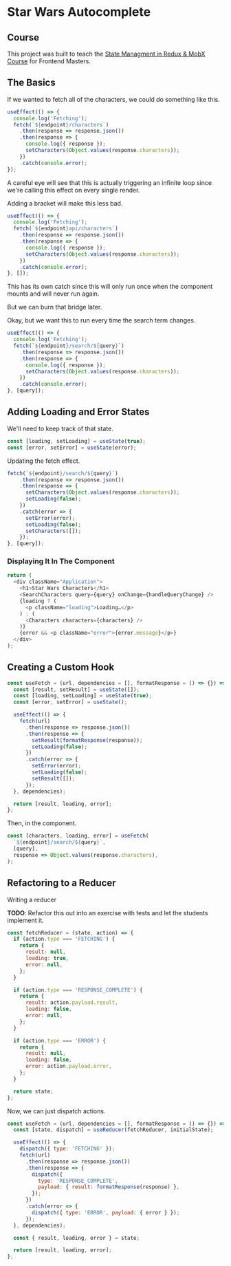 # Star Wars Autocomplete

## Course

This project was built to teach the [State Managment in Redux & MobX Course](https://frontendmasters.com/courses/redux-mobx/) for Frontend Masters.

## The Basics

If we wanted to fetch all of the characters, we could do something like this.

```js
useEffect(() => {
  console.log('Fetching');
  fetch(`${endpoint}/characters`)
    .then(response => response.json())
    .then(response => {
      console.log({ response });
      setCharacters(Object.values(response.characters));
    })
    .catch(console.error);
});
```

A careful eye will see that this is actually triggering an infinite loop since we're calling this effect on every single render.

Adding a bracket will make this less bad.

```js
useEffect(() => {
  console.log('Fetching');
  fetch(`${endpoint}api/characters`)
    .then(response => response.json())
    .then(response => {
      console.log({ response });
      setCharacters(Object.values(response.characters));
    })
    .catch(console.error);
}, []);
```

This has its own catch since this will only run once when the component mounts and will never run again.

But we can burn that bridge later.

Okay, but we want this to run every time the search term changes.

```js
useEffect(() => {
  console.log('Fetching');
  fetch(`${endpoint}/search/${query}`)
    .then(response => response.json())
    .then(response => {
      console.log({ response });
      setCharacters(Object.values(response.characters));
    })
    .catch(console.error);
}, [query]);
```

## Adding Loading and Error States

We'll need to keep track of that state.

```js
const [loading, setLoading] = useState(true);
const [error, setError] = useState(error);
```

Updating the fetch effect.

```js
fetch(`${endpoint}/search/${query}`)
    .then(response => response.json())
    .then(response => {
      setCharacters(Object.values(response.characters));
      setLoading(false);
    })
    .catch(error => {
      setError(error);
      setLoading(false);
      setCharacters([]);
    });
}, [query]);
```

### Displaying It In The Component

```js
return (
  <div className="Application">
    <h1>Star Wars Characters</h1>
    <SearchCharacters query={query} onChange={handleQueryChange} />
    {loading ? (
      <p className="loading">Loading…</p>
    ) : (
      <Characters characters={characters} />
    )}
    {error && <p className="error">{error.message}</p>}
  </div>
);
```

## Creating a Custom Hook

```js
const useFetch = (url, dependencies = [], formatResponse = () => {}) => {
  const [result, setResult] = useState([]);
  const [loading, setLoading] = useState(true);
  const [error, setError] = useState();

  useEffect(() => {
    fetch(url)
      .then(response => response.json())
      .then(response => {
        setResult(formatResponse(response));
        setLoading(false);
      })
      .catch(error => {
        setError(error);
        setLoading(false);
        setResult([]);
      });
  }, dependencies);

  return [result, loading, error];
};
```

Then, in the component.

```js
const [characters, loading, error] = useFetch(
  `${endpoint}/search/${query}`,
  [query],
  response => Object.values(response.characters),
);
```

## Refactoring to a Reducer

Writing a reducer

**TODO**: Refactor this out into an exercise with tests and let the students implement it.

```js
const fetchReducer = (state, action) => {
  if (action.type === 'FETCHING') {
    return {
      result: null,
      loading: true,
      error: null,
    };
  }

  if (action.type === 'RESPONSE_COMPLETE') {
    return {
      result: action.payload.result,
      loading: false,
      error: null,
    };
  }

  if (action.type === 'ERROR') {
    return {
      result: null,
      loading: false,
      error: action.payload.error,
    };
  }

  return state;
};
```

Now, we can just dispatch actions.

```js
const useFetch = (url, dependencies = [], formatResponse = () => {}) => {
  const [state, dispatch] = useReducer(fetchReducer, initialState);

  useEffect(() => {
    dispatch({ type: 'FETCHING' });
    fetch(url)
      .then(response => response.json())
      .then(response => {
        dispatch({
          type: 'RESPONSE_COMPLETE',
          payload: { result: formatResponse(response) },
        });
      })
      .catch(error => {
        dispatch({ type: 'ERROR', payload: { error } });
      });
  }, dependencies);

  const { result, loading, error } = state;

  return [result, loading, error];
};
```